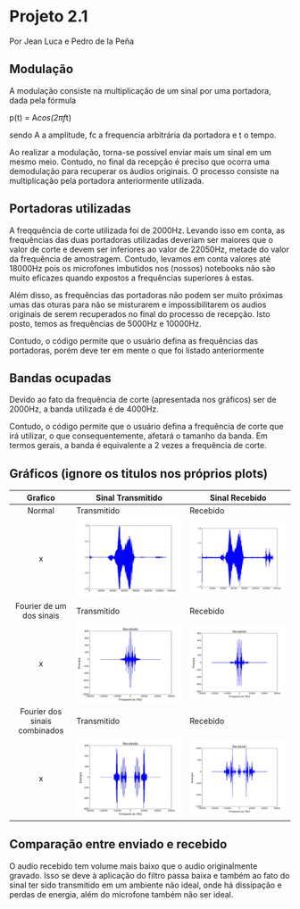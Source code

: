 # Projeto 2.1

Por Jean Luca e Pedro de la Peña

## Modulação  

A modulação consiste na multiplicação de um sinal por uma portadora, dada pela fórmula

p(t) = A*cos(2πf*t)

sendo A a amplitude, fc a frequencia arbitrária da portadora e t o tempo.

Ao realizar a modulação, torna-se possível enviar mais um sinal em um mesmo meio. Contudo, no final da recepção é preciso que ocorra uma demodulação para recuperar os áudios originais. O processo consiste na multiplicação pela portadora anteriormente utilizada. 

## Portadoras utilizadas

A freqquência de corte utilizada foi de 2000Hz. Levando isso em conta, as frequências das duas portadoras utilizadas deveriam ser maiores que o valor de corte e devem ser inferiores ao valor de 22050Hz, metade do valor da frequência de amostragem. Contudo, levamos em conta valores até 18000Hz pois os microfones imbutidos nos (nossos) notebooks não são muito eficazes quando expostos a frequências superiores à estas.

Além disso, as frequências das portadoras não podem ser muito próximas umas das oturas para não se misturarem e impossibilitarem os audios originais de serem recuperados no final do processo de recepção. 
Isto posto, temos as frequências de 5000Hz e 10000Hz.

Contudo, o código permite que o usuário defina as frequências das portadoras, porém deve ter em mente o que foi listado anteriormente

## Bandas ocupadas
Devido ao fato da frequência de corte (apresentada nos gráficos) ser de 2000Hz, a banda utilizada é de 4000Hz. 

Contudo, o código permite que o usuário defina a frequência de corte que irá utilizar, o que consequentemente, afetará o tamanho da banda. Em termos gerais, a banda é equivalente a 2 vezes a frequência de corte. 


## Gráficos (ignore os titulos nos próprios plots)
| Grafico   | Sinal Transmitido       |Sinal Recebido        |
 |:-----:|-------------------------|----------------------|
 | Normal  | Transmitido       | Recebido        |
 |x      | ![1](graficos/woahtransm.jpg)        |![1](graficos/woahreceb.png)      |
 |  Fourier de um dos sinais  |  Transmitido       | Recebido        |
 |x      | ![2](graficos/woahfutransm.jpg)        |![2](graficos/woahfureceb.png)      |
 | Fourier dos sinais combinados   |  Transmitido       | Recebido        |
 |x      | ![3](graficos/woahcombfutransm.jpg)        |![3](graficos/woahcombfu.png)      |



## Comparação entre enviado e recebido

O audio recebido tem volume mais baixo que o audio originalmente gravado. Isso se deve à aplicação do filtro passa baixa e também ao fato do sinal ter sido transmitido em um ambiente não ideal, onde há dissipação e perdas de energia, além do microfone também não ser ideal.

